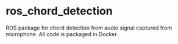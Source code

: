# ros_chord_detection
ROS package for chord detection from audio signal captured from microphone. All code is packaged in Docker.
